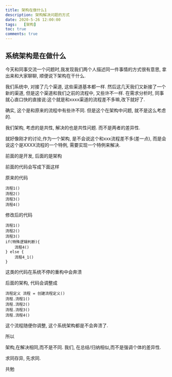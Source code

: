 ```yaml
---
title: 架构在做什么1
description: 架构解决问题的方式
date: 2020-5-26 12:00:00
tags:	[架构]
toc: true
comments: true
---
```


## 系统架构是在做什么

今天和同事交流一个问题时,我发现我们两个人描述同一件事情的方式很有意思, 拿出来和大家聊聊, 顺便说下架构在干什么.

我们系统中, 对接了几个渠道, 这些渠道基本都一样. 然后这几天我们又新接了一个新的渠道, 但是这个渠道和我们之前的流程中, 又些许不一样. 在需求分析时, 同事就心直口快的直接说:这个就是和xxxx渠道的流程差不多嘛,改下就好了.

确实, 这个是和原来的流程中有些许不同. 但是这个在架构中问题, 就不是这么考虑的.

我们架构, 考虑的是共性, 解决的也是共性问题. 而不是两者的差异性.

就好像刚才的讨论,作为一个架构, 是不会说这个和xxx流程差不多(差一点), 而是会说这个是XXXX流程的一个特例, 需要实现一个特例来解决.

前面的是开发, 后面的是架构

前面的代码会写成下面这样

原来的代码
```
流程1()
流程2()
流程3()
流程4()
```

修改后的代码

```
流程1()
流程2()
流程3()
if(特殊逻辑判断){
    流程4()
} else {
    流程4_1()
}
```

这类的代码在系统不停的重构中会奔溃

后面的架构, 代码会调整成

```
流程定义 流程 = 创建流程定义()
流程.流程1()
流程.流程2()
流程.流程3()
流程.流程4()
```

这个流程随便你调整, 这个系统架构都是不会奔溃了.

所以

架构,在解决相同,而不是不同. 我们, 在总结/归纳相似,而不是强调个体的差异性.

求同存异, 先求同.

共勉
